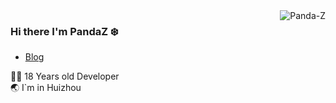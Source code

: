 <img align='right' src="https://github-readme-stats.vercel.app/api?username=Panda-Z&show_icons=true&theme=gotham" alt="Panda-Z" />

### Hi there I'm PandaZ :snowflake:

- [Blog](https://panda-z-coding.github.io/)

  
 👨‍💻 18 Years old Developer                             
 :earth_asia: I`m in Huizhou
